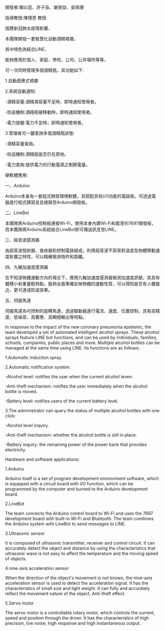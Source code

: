 開發者:賴以芸、許子岳、謝旻劭、吳佩珊

指導教授:陳懷恩 教授


因應新冠肺炎疫情影響，

本團隊開發一套智慧化自動酒精噴霧，

其中特色為結合LINE，

能夠應用於個人、家庭、學校、公司、公共場所等等，

可一次同時管理多個酒精瓶，其功能如下:


1.自動感應式噴霧


2.系統自動通知:

-酒精容量:酒精液容量不足時，即時通知使用者。

-防盜機制:酒精瓶被移動時，即時通知使用者。

-電力提醒:電力不足時，即時通知使用者。


3.管理者可一鍵查詢多個酒精瓶狀態:  

-酒精容量查詢。

-防盜機制:酒精瓶是否仍在原地。

-電力查詢:提供電力的行動電源之剩餘電量。


硬軟體應用:

一、Arduino

Arduino本身為一套程式開發環境軟體，其搭配具有I/O功能的電路板，可透過電腦進行程式撰寫並且燒錄至Arduino開發板。


二、LineBot

本團隊將Arduino控制板連接Wi-Fi，使用本身內建Wi-Fi和藍芽的7697開發板，而本團隊將Arduino系統結合LineBot即可傳送訊息至LINE。


三、超音波感測器

由超音波發射器、接收器和控制電路組成，利用超音波不容易對溫度及物體移動速度影響之特性，可以精確檢測物件和距離。


四、九軸加速度感測器

在不知道物體運動方向的場合下，應用九軸加速度感測器檢測加速度訊號，其具有體積小和重量輕特點，能夠全面準確反映物體的運動性質，可以得知是否有人體接近，更可達成防盜效果。


五、伺服馬達

伺服馬達為可控制的旋轉馬達，透過驅動器進行電流、速度、位置控制，具有高精度、低噪音、高響應、高瞬間輸出等特點。


In response to the impact of the new coronary pneumonia epidemic, the team developed a set of automated intelligent alcohol sprays. 
These alcohol sprays feature LINE bot functions, and can be used by individuals, families, schools, companies, public places and more.
Multiple alcohol bottles can be managed at the same time using LINE.
Its functions are as follows: 

1.Automatic induction spray. 

2.Automatic notification system:

-Alcohol level: notifies the user when the current alcohol leven. 

-Anti-theft mechanism: notifies the user immediately when the alcohol bottle is moved. 

-Battery level: notifies users of the current battery level.

3.The administrator can query the status of multiple alcohol bottles with one click:

-Alcohol level inquiry.

-Anti-theft mechanism: whether the alcohol bottle is still in place. 

-Battery inquiry: the remaining power of the power bank that provides electricity.

Hardware and software applications:

1.Arduino

Arduino itself is a set of program development environment software, which is equipped with a circuit board with I/O function, which can be programmed by the computer and burned to the Arduino development board.

2.LineBot

The team connects the Arduino control board to Wi-Fi and uses the 7697 development board with built-in Wi-Fi and Bluetooth. The team combines the Arduino system with LineBot to send messages to LINE.

3.Ultrasonic sensor

It is composed of ultrasonic transmitter, receiver and control circuit. It can accurately detect the object and distance by using the characteristics that ultrasonic wave is not easy to affect the temperature and the moving speed of objects.

4.nine-axis acceleration sensor

When the direction of the object's movement is not known, the nine-axis acceleration sensor is used to detect the acceleration signal. It has the characteristics of small size and light weight. It can fully and accurately reflect the movement nature of the object. Anti-theft effect.

5.Servo motor

The servo motor is a controllable rotary motor, which controls the current, speed and position through the driver. It has the characteristics of high precision, low noise, high response and high instantaneous output.
